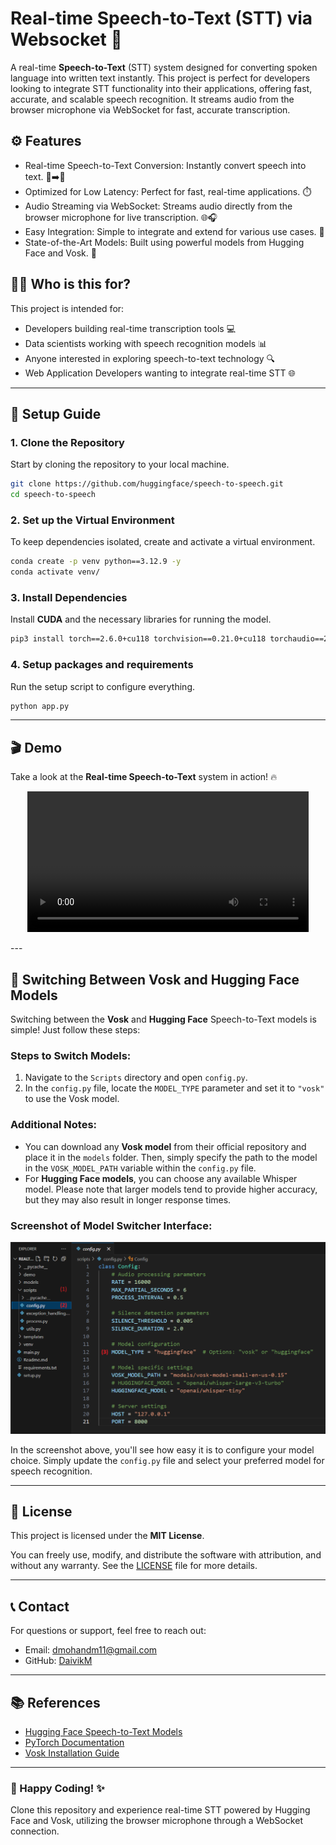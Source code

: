 
# Real-time Speech-to-Text (STT) via Websocket 🌟

A real-time **Speech-to-Text** (STT) system designed for converting spoken language into written text instantly. This project is perfect for developers looking to integrate STT functionality into their applications, offering fast, accurate, and scalable speech recognition. It streams audio from the browser microphone via WebSocket for fast, accurate transcription.

## ⚙️ Features

- Real-time Speech-to-Text Conversion: Instantly convert speech into text. 🎤➡️📜
- Optimized for Low Latency: Perfect for fast, real-time applications. ⏱️
- Audio Streaming via WebSocket: Streams audio directly from the browser microphone for live transcription. 🌐🎧
- Easy Integration: Simple to integrate and extend for various use cases. 🔧
- State-of-the-Art Models: Built using powerful models from Hugging Face and Vosk. 🧠

## 🧑‍💻 Who is this for?

This project is intended for:
- Developers building real-time transcription tools 💻
- Data scientists working with speech recognition models 📊
- Anyone interested in exploring speech-to-text technology 🔍
- Web Application Developers wanting to integrate real-time STT 🌐

---

## 🚀 Setup Guide

### 1. Clone the Repository

Start by cloning the repository to your local machine.

```bash
git clone https://github.com/huggingface/speech-to-speech.git
cd speech-to-speech
```

### 2. Set up the Virtual Environment

To keep dependencies isolated, create and activate a virtual environment.

```bash
conda create -p venv python==3.12.9 -y
conda activate venv/
```

### 3. Install Dependencies

Install **CUDA** and the necessary libraries for running the model.

```bash
pip3 install torch==2.6.0+cu118 torchvision==0.21.0+cu118 torchaudio==2.6.0+cu118 --index-url https://download.pytorch.org/whl/cu118
```

### 4. Setup packages and requirements

Run the setup script to configure everything.

```bash
python app.py
```

---

## 🎬 Demo

Take a look at the **Real-time Speech-to-Text** system in action! 🔥

<p align="center">
  <video src="https://github.com/user-attachments/assets/47ecba19-5191-49d8-beb5-efd420968326" width="450" controls></video>
</p>
---

## 🔄 Switching Between Vosk and Hugging Face Models

Switching between the **Vosk** and **Hugging Face** Speech-to-Text models is simple! Just follow these steps:

### Steps to Switch Models:
1. Navigate to the `Scripts` directory and open `config.py`.
2. In the `config.py` file, locate the `MODEL_TYPE` parameter and set it to `"vosk"` to use the Vosk model.

### Additional Notes:
- You can download any **Vosk model** from their official repository and place it in the `models` folder. Then, simply specify the path to the model in the `VOSK_MODEL_PATH` variable within the `config.py` file.
- For **Hugging Face models**, you can choose any available Whisper model. Please note that larger models tend to provide higher accuracy, but they may also result in longer response times.

### Screenshot of Model Switcher Interface:

![Model Switcher Screenshot](demo/model_change.png)

In the screenshot above, you'll see how easy it is to configure your model choice. Simply update the `config.py` file and select your preferred model for speech recognition.

---


## 📝 License

This project is licensed under the **MIT License**.

You can freely use, modify, and distribute the software with attribution, and without any warranty. See the [LICENSE](LICENSE) file for more details.

---


## 📞 Contact

For questions or support, feel free to reach out:
- Email: [dmohandm11@gmail.com](mailto:dmohandm11@gmail.com)
- GitHub: [DaivikM](https://github.com/DaivikM)

---

## 📚 References

- [Hugging Face Speech-to-Text Models](https://huggingface.co/models?pipeline_tag=automatic-speech-recognition&sort=trending)
- [PyTorch Documentation](https://pytorch.org/)
- [Vosk Installation Guide](https://alphacephei.com/vosk/models)

---

### 🚀 Happy Coding! ✨

Clone this repository and experience real-time STT powered by Hugging Face and Vosk, utilizing the browser microphone through a WebSocket connection.
